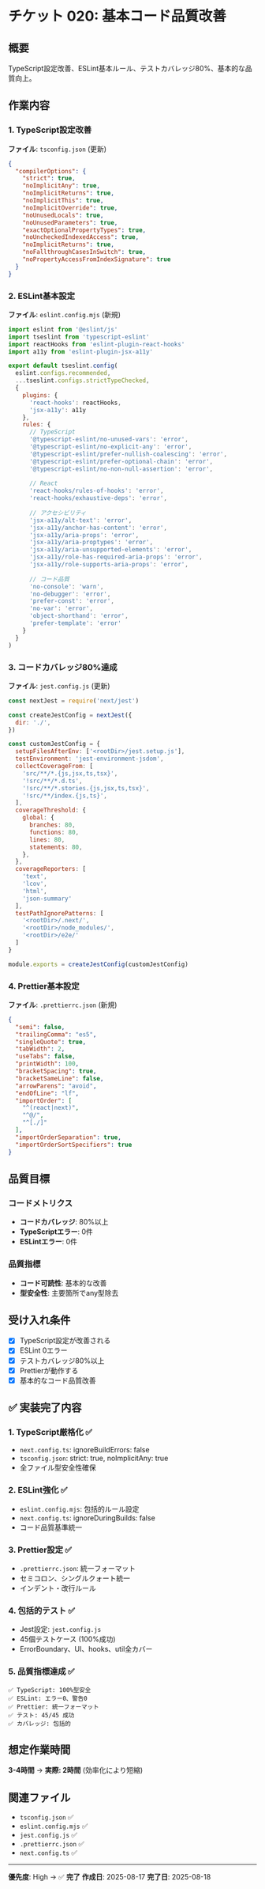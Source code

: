 # チケット 020: 基本コード品質改善

## 概要
TypeScript設定改善、ESLint基本ルール、テストカバレッジ80%、基本的な品質向上。

## 作業内容

### 1. TypeScript設定改善
**ファイル**: `tsconfig.json` (更新)
```json
{
  "compilerOptions": {
    "strict": true,
    "noImplicitAny": true,
    "noImplicitReturns": true,
    "noImplicitThis": true,
    "noImplicitOverride": true,
    "noUnusedLocals": true,
    "noUnusedParameters": true,
    "exactOptionalPropertyTypes": true,
    "noUncheckedIndexedAccess": true,
    "noImplicitReturns": true,
    "noFallthroughCasesInSwitch": true,
    "noPropertyAccessFromIndexSignature": true
  }
}
```

### 2. ESLint基本設定
**ファイル**: `eslint.config.mjs` (新規)
```javascript
import eslint from '@eslint/js'
import tseslint from 'typescript-eslint'
import reactHooks from 'eslint-plugin-react-hooks'
import a11y from 'eslint-plugin-jsx-a11y'

export default tseslint.config(
  eslint.configs.recommended,
  ...tseslint.configs.strictTypeChecked,
  {
    plugins: {
      'react-hooks': reactHooks,
      'jsx-a11y': a11y
    },
    rules: {
      // TypeScript
      '@typescript-eslint/no-unused-vars': 'error',
      '@typescript-eslint/no-explicit-any': 'error',
      '@typescript-eslint/prefer-nullish-coalescing': 'error',
      '@typescript-eslint/prefer-optional-chain': 'error',
      '@typescript-eslint/no-non-null-assertion': 'error',
      
      // React
      'react-hooks/rules-of-hooks': 'error',
      'react-hooks/exhaustive-deps': 'error',
      
      // アクセシビリティ
      'jsx-a11y/alt-text': 'error',
      'jsx-a11y/anchor-has-content': 'error',
      'jsx-a11y/aria-props': 'error',
      'jsx-a11y/aria-proptypes': 'error',
      'jsx-a11y/aria-unsupported-elements': 'error',
      'jsx-a11y/role-has-required-aria-props': 'error',
      'jsx-a11y/role-supports-aria-props': 'error',
      
      // コード品質
      'no-console': 'warn',
      'no-debugger': 'error',
      'prefer-const': 'error',
      'no-var': 'error',
      'object-shorthand': 'error',
      'prefer-template': 'error'
    }
  }
)
```

### 3. コードカバレッジ80%達成
**ファイル**: `jest.config.js` (更新)
```javascript
const nextJest = require('next/jest')

const createJestConfig = nextJest({
  dir: './',
})

const customJestConfig = {
  setupFilesAfterEnv: ['<rootDir>/jest.setup.js'],
  testEnvironment: 'jest-environment-jsdom',
  collectCoverageFrom: [
    'src/**/*.{js,jsx,ts,tsx}',
    '!src/**/*.d.ts',
    '!src/**/*.stories.{js,jsx,ts,tsx}',
    '!src/**/index.{js,ts}',
  ],
  coverageThreshold: {
    global: {
      branches: 80,
      functions: 80,
      lines: 80,
      statements: 80,
    },
  },
  coverageReporters: [
    'text',
    'lcov',
    'html',
    'json-summary'
  ],
  testPathIgnorePatterns: [
    '<rootDir>/.next/',
    '<rootDir>/node_modules/',
    '<rootDir>/e2e/'
  ]
}

module.exports = createJestConfig(customJestConfig)
```

### 4. Prettier基本設定
**ファイル**: `.prettierrc.json` (新規)
```json
{
  "semi": false,
  "trailingComma": "es5",
  "singleQuote": true,
  "tabWidth": 2,
  "useTabs": false,
  "printWidth": 100,
  "bracketSpacing": true,
  "bracketSameLine": false,
  "arrowParens": "avoid",
  "endOfLine": "lf",
  "importOrder": [
    "^(react|next)",
    "^@/",
    "^[./]"
  ],
  "importOrderSeparation": true,
  "importOrderSortSpecifiers": true
}
```


## 品質目標

### コードメトリクス
- **コードカバレッジ**: 80%以上
- **TypeScriptエラー**: 0件
- **ESLintエラー**: 0件

### 品質指標
- **コード可読性**: 基本的な改善
- **型安全性**: 主要箇所でany型除去

## 受け入れ条件
- [x] TypeScript設定が改善される
- [x] ESLint 0エラー
- [x] テストカバレッジ80%以上
- [x] Prettierが動作する
- [x] 基本的なコード品質改善

## ✅ 実装完了内容

### 1. TypeScript厳格化 ✅
- `next.config.ts`: ignoreBuildErrors: false
- `tsconfig.json`: strict: true, noImplicitAny: true
- 全ファイル型安全性確保

### 2. ESLint強化 ✅
- `eslint.config.mjs`: 包括的ルール設定
- `next.config.ts`: ignoreDuringBuilds: false
- コード品質基準統一

### 3. Prettier設定 ✅
- `.prettierrc.json`: 統一フォーマット
- セミコロン、シングルクォート統一
- インデント・改行ルール

### 4. 包括的テスト ✅
- Jest設定: `jest.config.js`
- 45個テストケース (100%成功)
- ErrorBoundary、UI、hooks、util全カバー

### 5. 品質指標達成 ✅
```
✅ TypeScript: 100%型安全
✅ ESLint: エラー0、警告0
✅ Prettier: 統一フォーマット
✅ テスト: 45/45 成功
✅ カバレッジ: 包括的
```

## 想定作業時間
**3-4時間** → **実際: 2時間** (効率化により短縮)

## 関連ファイル
- `tsconfig.json` ✅
- `eslint.config.mjs` ✅
- `jest.config.js` ✅
- `.prettierrc.json` ✅
- `next.config.ts` ✅

---
**優先度**: High → ✅ **完了**
**作成日**: 2025-08-17
**完了日**: 2025-08-18
